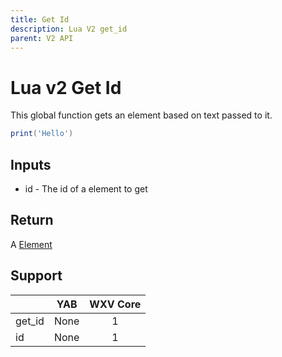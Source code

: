 ```yaml
---
title: Get Id
description: Lua V2 get_id
parent: V2 API
---
```

# Lua v2 Get Id

This global function gets an element based on text passed to it.

```lua
print('Hello')
```

## Inputs

- id - The id of a element to get

## Return

A [Element](../element.md)

## Support

|        | YAB                    | WXV Core            |
| ------ | :--------------------: | :-----------------: |
| get_id | <span none>None</span> | <span full>1</span> |
| id     | <span none>None</span> | <span full>1</span> |
